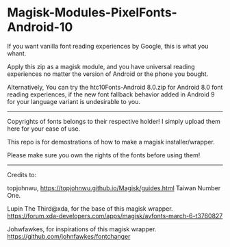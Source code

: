 # Magisk-Modules-PixelFonts-Android-10
If you want vanilla font reading experiences by Google, this is what you whant.

Apply this zip as a magisk module, and you have universal reading experiences no matter the version of Android or the phone you bought.

Alternatively, You can try the htc10Fonts-Android 8.0.zip for Android 8.0 font reading experiences, if the new font fallback behavior added in Android 9 for your language variant is undesirable to you.

***
Copyrights of fonts belongs to their respective holder! I simply upload them here for your ease of use.

This repo is for demostrations of how to make a magisk installer/wrapper.

Please make sure you own the rights of the fonts before using them!
***
Credits to:

topjohnwu, https://topjohnwu.github.io/Magisk/guides.html Taiwan Number One.

Lupin The Third@xda, for the base of this magisk wrapper. https://forum.xda-developers.com/apps/magisk/avfonts-march-6-t3760827

Johwfawkes, for inspirations of this magisk wrapper. https://github.com/johnfawkes/fontchanger
